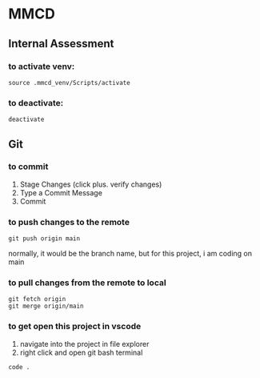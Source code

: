 # MMCD
## Internal Assessment

### to activate venv:
```
source .mmcd_venv/Scripts/activate
```
### to deactivate:
```
deactivate
```

## Git
### to commit
1. Stage Changes (click plus. verify changes)
1. Type a Commit Message
1. Commit

### to push changes to the remote
```
git push origin main
```
normally, it would be the branch name, but for this project, i am coding on main
### to pull changes from the remote to local
```
git fetch origin
git merge origin/main
```

### to get open this project in vscode
1. navigate into the project in file explorer
1. right click and open git bash terminal
```
code .
```